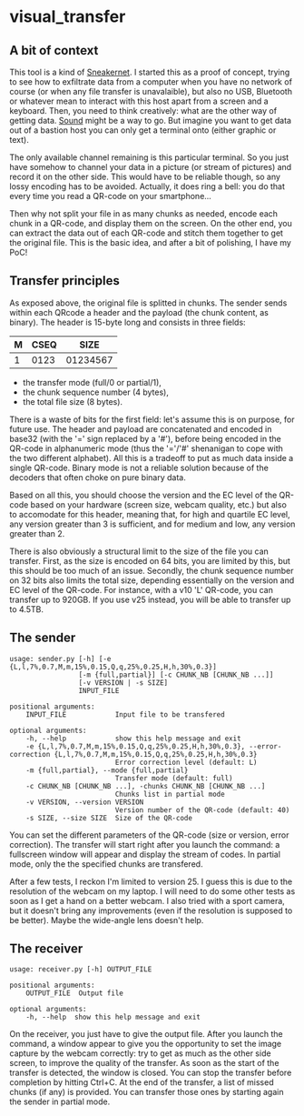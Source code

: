 # visual_transfer

## A bit of context
This tool is a kind of [Sneakernet](https://en.wikipedia.org/wiki/Sneakernet). I started this as a proof of concept,
trying to see how to exfiltrate data from a computer when you have no network of course (or when any file transfer is
unavalaible), but also no USB, Bluetooth or whatever mean to interact with this host apart from a screen and a keyboard.
Then, you need to think creatively: what are the other way of getting data. [Sound](http://www.whence.com/minimodem/)
might be a way to go. But imagine you want to get data out of a bastion host you can only get a terminal onto (either
graphic or text).

The only available channel remaining is this particular terminal. So you just have somehow to channel your data in a 
picture (or stream of pictures) and record it on the other side. This would have to be reliable though, so any lossy 
encoding has to be avoided. Actually, it does ring a bell: you do that every time you read a QR-code on your smartphone...

Then why not split your file in as many chunks as needed, encode each chunk in a QR-code, and display them on the screen.
On the other end, you can extract the data out of each QR-code and stitch them together to get the original file. This is
the basic idea, and after a bit of polishing, I have my PoC!

## Transfer principles

As exposed above, the original file is splitted in chunks. The sender sends within each QRcode a header and the payload
(the chunk content, as binary). The header is 15-byte long and consists in three fields:

|M|CSEQ|SIZE    |
|-|----|--------|
|1|0123|01234567|

- the transfer mode (full/0 or partial/1),
- the chunk sequence number (4 bytes),
- the total file size (8 bytes).

There is a waste of bits for the first field: let's assume this is on purpose, for future use. The header and payload
are concatenated and encoded in base32 (with the '=' sign replaced by a '#'), before being encoded in the QR-code in
alphanumeric mode (thus the '='/'#' shenanigan to cope with the two different alphabet). All this is a tradeoff to put as
much data inside a single QR-code. Binary mode is not a reliable solution because of the decoders that often choke on
pure binary data.

Based on all this, you should choose the version and the EC level of the QR-code based on your hardware (screen size,
webcam quality, etc.) but also to accomodate for this header, meaning that, for high and quartile EC level, any version
greater than 3 is sufficient, and for medium and low, any version greater than 2.

There is also obviously a structural limit to the size of the file you can transfer. First, as the size is encoded on 64
bits, you are limited by this, but this should be too much of an issue. Secondly, the chunk sequence number on 32 bits
also limits the total size, depending essentially on the version and EC level of the QR-code. For instance, with a v10
'L' QR-code, you can transfer up to 920GB. If you use v25 instead, you will be able to transfer up to 4.5TB.

## The sender

    usage: sender.py [-h] [-e {L,l,7%,0.7,M,m,15%,0.15,Q,q,25%,0.25,H,h,30%,0.3}]
                     [-m {full,partial}] [-c CHUNK_NB [CHUNK_NB ...]]
                     [-v VERSION | -s SIZE]
                     INPUT_FILE

    positional arguments:
        INPUT_FILE            Input file to be transfered

    optional arguments:
        -h, --help            show this help message and exit
        -e {L,l,7%,0.7,M,m,15%,0.15,Q,q,25%,0.25,H,h,30%,0.3}, --error-correction {L,l,7%,0.7,M,m,15%,0.15,Q,q,25%,0.25,H,h,30%,0.3}
                              Error correction level (default: L)
        -m {full,partial}, --mode {full,partial}
                              Transfer mode (default: full)
        -c CHUNK_NB [CHUNK_NB ...], -chunks CHUNK_NB [CHUNK_NB ...]
                              Chunks list in partial mode
        -v VERSION, --version VERSION
                              Version number of the QR-code (default: 40)
        -s SIZE, --size SIZE  Size of the QR-code

You can set the different parameters of the QR-code (size or version, error correction). The transfer will start right
after you launch the command: a fullscreen window will appear and display the stream of codes. In partial mode, only the
the specified chunks are transfered.

After a few tests, I reckon I'm limited to version 25. I guess this is due to the resolution of the webcam on my laptop.
I will need to do some other tests as soon as I get a hand on a better webcam. I also tried with a sport camera, but it 
doesn't bring any improvements (even if the resolution is supposed to be better). Maybe the wide-angle lens doesn't help.

## The receiver

    usage: receiver.py [-h] OUTPUT_FILE

    positional arguments:
        OUTPUT_FILE  Output file

    optional arguments:
        -h, --help  show this help message and exit

On the receiver, you just have to give the output file. After you launch the command, a window appear to give you the
opportunity to set the image capture by the webcam correctly: try to get as much as the other side screen, to improve
the quality of the transfer. As soon as the start of the transfer is detected, the window is closed. You can stop the
transfer before completion by hitting Ctrl+C. At the end of the transfer, a list of missed chunks (if any) is provided.
You can transfer those ones by starting again the sender in partial mode.
